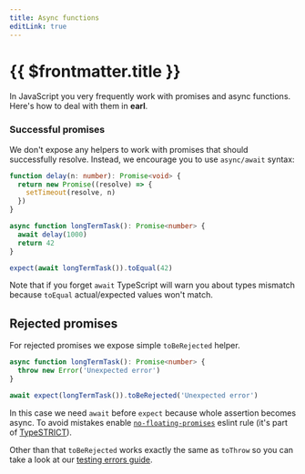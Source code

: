 ```yaml
---
title: Async functions
editLink: true
---
```


# {{ $frontmatter.title }}

In JavaScript you very frequently work with promises and async functions. Here's how
to deal with them in **earl**.

### Successful promises

We don't expose any helpers to work with promises that should successfully
resolve. Instead, we encourage you to use `async/await` syntax:

```typescript
function delay(n: number): Promise<void> {
  return new Promise((resolve) => {
    setTimeout(resolve, n)
  })
}

async function longTermTask(): Promise<number> {
  await delay(1000)
  return 42
}

expect(await longTermTask()).toEqual(42)
```

Note that if you forget `await` TypeScript will warn you about types mismatch
because `toEqual` actual/expected values won't match.

## Rejected promises

For rejected promises we expose simple `toBeRejected` helper.

```typescript
async function longTermTask(): Promise<number> {
  throw new Error('Unexpected error')
}

await expect(longTermTask()).toBeRejected('Unexpected error')
```

In this case we need `await` before `expect` because whole assertion becomes
async. To avoid mistakes enable
[`no-floating-promises`](https://github.com/typescript-eslint/typescript-eslint/blob/master/packages/eslint-plugin/docs/rules/no-floating-promises.md)
eslint rule (it's part of
[TypeSTRICT](https://github.com/krzkaczor/typestrict)).

Other than that `toBeRejected` works exactly the same as `toThrow` so you can
take a look at our [testing errors guide](/guides/testing-errors).
